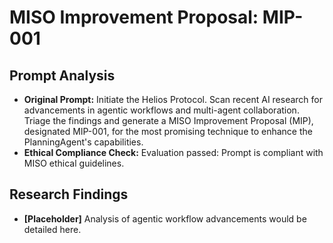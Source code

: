 # MISO Improvement Proposal: MIP-001

## Prompt Analysis

- **Original Prompt:**  Initiate the Helios Protocol. Scan recent AI research for advancements in agentic workflows and multi-agent collaboration. Triage the findings and generate a MISO Improvement Proposal (MIP), designated MIP-001, for the most promising technique to enhance the PlanningAgent's capabilities.
- **Ethical Compliance Check:** Evaluation passed: Prompt is compliant with MISO ethical guidelines.

## Research Findings

- **[Placeholder]** Analysis of agentic workflow advancements would be detailed here.
